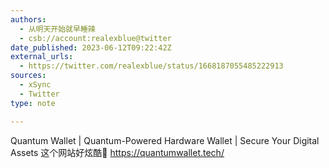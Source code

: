 ```yaml
---
authors:
  - 从明天开始就早睡辣
  - csb://account:realexblue@twitter
date_published: 2023-06-12T09:22:42Z
external_urls:
  - https://twitter.com/realexblue/status/1668187055485222913
sources:
  - xSync
  - Twitter
type: note

---
```


Quantum Wallet | Quantum-Powered Hardware Wallet | Secure Your Digital Assets 这个网站好炫酷🤣 https://quantumwallet.tech/